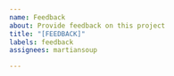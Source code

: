 ```yaml
---
name: Feedback
about: Provide feedback on this project
title: "[FEEDBACK]"
labels: feedback
assignees: martiansoup

---
```



